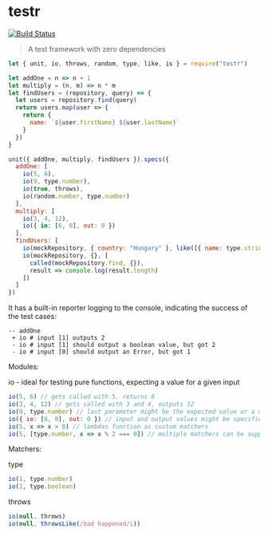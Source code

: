 # testr

[![Build Status](https://travis-ci.org/xasdx/testr.svg?branch=master)](https://travis-ci.org/xasdx/testr)

> A test framework with zero dependencies

```javascript
let { unit, io, throws, random, type, like, is } = require("testr")

let addOne = n => n + 1
let multiply = (n, m) => n * m
let findUsers = (repository, query) => {
  let users = repository.find(query)
  return users.map(user => {
    return {
      name: `${user.firstName} ${user.lastName}`
    }
  })
}

unit({ addOne, multiply, findUsers }).specs({
  addOne: [
    io(5, 6),
    io(9, type.number),
    io(true, throws),
    io(random.number, type.number)
  ],
  multiply: [
    io(3, 4, 12),
    io({ in: [6, 0], out: 0 })
  ],
  findUsers: [
    io(mockRepository, { country: "Hungary" }, like([{ name: type.string }])),
    io(mockRepository, {}, [
      called(mockRepository.find, {}),
      result => console.log(result.length)
    ])
  ]
})
```

It has a built-in reporter logging to the console, indicating the success of the test cases:

```
-- addOne
 + io # input [1] outputs 2
 - io # input [1] should output a boolean value, but got 2
 - io # input [0] should output an Error, but got 1
```

Modules:

io - ideal for testing pure functions, expecting a value for a given input

```javascript
io(5, 6) // gets called with 5, returns 6
io(3, 4, 12) // gets called with 3 and 4, outputs 12
io(9, type.number) // last parameter might be the expected value or a matcher (like type.number)
io({ io: [6, 0], out: 0 }) // input and output values might be specified more explicitly by passing an object
io(5, x => x > 0) // lambdas function as custom matchers
io(5, [type.number, x => x % 2 === 0]) // multiple matchers can be supplied in an array
```
Matchers:

type

```javascript
io(1, type.number)
io(1, type.boolean)
```

throws

```javascript
io(null, throws)
io(null, throwsLike(/bad happened/i))
```
